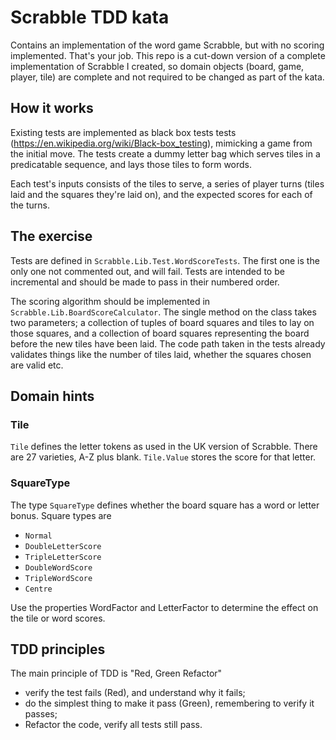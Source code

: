 # Scrabble TDD kata
Contains an implementation of the word game Scrabble, but with no scoring implemented. That's your job. This repo is a cut-down version of a complete implementation of Scrabble I created, so domain objects (board, game, player, tile) are complete and not required to be changed as part of the kata.

## How it works
Existing tests are implemented as black box tests tests (https://en.wikipedia.org/wiki/Black-box_testing), mimicking a game from the initial move. The tests create a dummy letter bag which serves tiles in a predicatable sequence, and lays those tiles to form words.

Each test's inputs consists of the tiles to serve, a series of player turns (tiles laid and the squares they're laid on), and the expected scores for each of the turns.

## The exercise
Tests are defined in `Scrabble.Lib.Test.WordScoreTests`. The first one is the only one not commented out, and will fail. Tests are intended to be incremental and should be made to pass in their numbered order.

The scoring algorithm should be implemented in `Scrabble.Lib.BoardScoreCalculator`. The single method on the class takes two parameters; a collection of tuples of board squares and tiles to lay on those squares, and a collection of board squares representing the board before the new tiles have been laid. The code path taken in the tests already validates things like the number of tiles laid, whether the squares chosen are valid etc.

## Domain hints
### Tile
`Tile` defines the letter tokens as used in the UK version of Scrabble. There are 27 varieties, A-Z plus blank. `Tile.Value` stores the score for that letter.

### SquareType
The type `SquareType` defines whether the board square has a word or letter bonus. Square types are
* `Normal`
* `DoubleLetterScore`
* `TripleLetterScore`
* `DoubleWordScore`
* `TripleWordScore`
* `Centre`

Use the properties WordFactor and LetterFactor to determine the effect on the tile or word scores.

## TDD principles
The main principle of TDD is "Red, Green Refactor"
* verify the test fails (Red), and understand why it fails; 
* do the simplest thing to make it pass (Green), remembering to verify it passes; 
* Refactor the code, verify all tests still pass.
